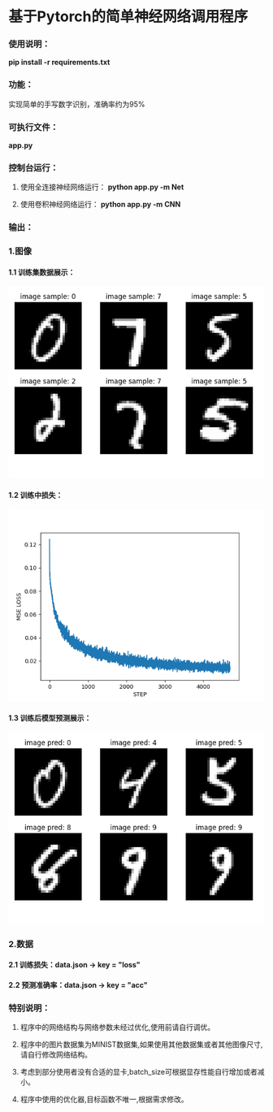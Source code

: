 # 基于Pytorch的简单神经网络调用程序


### 使用说明：

**pip install -r requirements.txt**

### 功能：
实现简单的手写数字识别，准确率约为95%

### 可执行文件：

**app.py**

### 控制台运行：
1. 使用全连接神经网络运行：
**python app.py -m Net**

2. 使用卷积神经网络运行：
**python app.py -m CNN**

### 输出：
### 1.图像
#### 1.1 训练集数据展示：

![image](https://github.com/Waverider02/ImageSorting/blob/main/figure/figure1.png)

#### 1.2 训练中损失：

![image](https://github.com/Waverider02/ImageSorting/blob/main/figure/figure2.png)

#### 1.3 训练后模型预测展示：

![image](https://github.com/Waverider02/ImageSorting/blob/main/figure/figure3.png)

### 2.数据
#### 2.1 训练损失：data.json -> key = "loss"

#### 2.2 预测准确率：data.json -> key = "acc"

### 特别说明：

1. 程序中的网络结构与网络参数未经过优化,使用前请自行调优。

2. 程序中的图片数据集为MINIST数据集,如果使用其他数据集或者其他图像尺寸,请自行修改网络结构。

3. 考虑到部分使用者没有合适的显卡,batch_size可根据显存性能自行增加或者减小。

4. 程序中使用的优化器,目标函数不唯一,根据需求修改。

